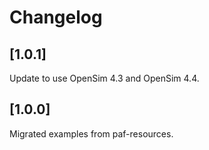 # Changelog
## [1.0.1]

Update to use OpenSim 4.3 and OpenSim 4.4.

## [1.0.0]

Migrated examples from paf-resources.
